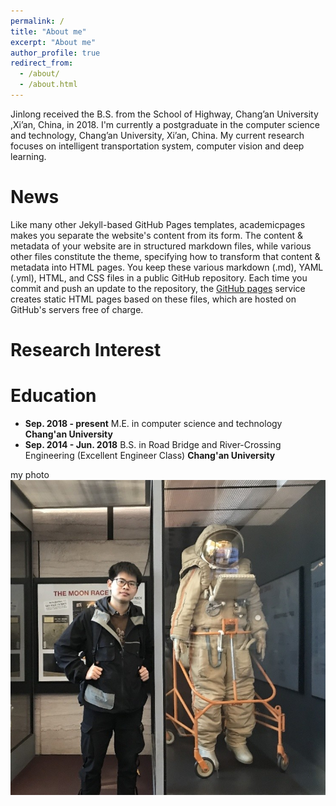 ```yaml
---
permalink: /
title: "About me"
excerpt: "About me"
author_profile: true
redirect_from: 
  - /about/
  - /about.html
---
```




Jinlong received the B.S. from the School of Highway, Chang’an University ,Xi’an, China, in 2018. I'm currently a postgraduate in the computer science and technology, Chang’an University, Xi’an, China. My current research focuses on  intelligent transportation system, computer vision and deep learning.

News
======
Like many other Jekyll-based GitHub Pages templates, academicpages makes you separate the website's content from its form. The content & metadata of your website are in structured markdown files, while various other files constitute the theme, specifying how to transform that content & metadata into HTML pages. You keep these various markdown (.md), YAML (.yml), HTML, and CSS files in a public GitHub repository. Each time you commit and push an update to the repository, the [GitHub pages](https://pages.github.com/) service creates static HTML pages based on these files, which are hosted on GitHub's servers free of charge.

Research Interest
======


Education
======
+ **Sep. 2018 - present**   M.E. in computer science and technology   **Chang'an University**
+ **Sep. 2014 - Jun. 2018**   B.S. in Road Bridge and River-Crossing Engineering (Excellent Engineer Class)   **Chang'an University**
  



<!-- ![Chang'an University](/images/CHD.jpg) -->
my photo ![me](/images/profile.png)


